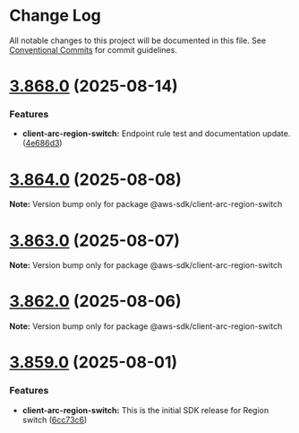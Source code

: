 # Change Log

All notable changes to this project will be documented in this file.
See [Conventional Commits](https://conventionalcommits.org) for commit guidelines.

# [3.868.0](https://github.com/aws/aws-sdk-js-v3/compare/v3.867.0...v3.868.0) (2025-08-14)


### Features

* **client-arc-region-switch:** Endpoint rule test and documentation update. ([4e686d3](https://github.com/aws/aws-sdk-js-v3/commit/4e686d39fd303c3dd5095b339759a1366de18678))





# [3.864.0](https://github.com/aws/aws-sdk-js-v3/compare/v3.863.0...v3.864.0) (2025-08-08)

**Note:** Version bump only for package @aws-sdk/client-arc-region-switch





# [3.863.0](https://github.com/aws/aws-sdk-js-v3/compare/v3.862.0...v3.863.0) (2025-08-07)

**Note:** Version bump only for package @aws-sdk/client-arc-region-switch





# [3.862.0](https://github.com/aws/aws-sdk-js-v3/compare/v3.861.0...v3.862.0) (2025-08-06)

**Note:** Version bump only for package @aws-sdk/client-arc-region-switch





# [3.859.0](https://github.com/aws/aws-sdk-js-v3/compare/v3.858.0...v3.859.0) (2025-08-01)


### Features

* **client-arc-region-switch:** This is the initial SDK release for Region switch ([6cc73c6](https://github.com/aws/aws-sdk-js-v3/commit/6cc73c6afdbbd453811509b24ffc7189d0d7511b))

